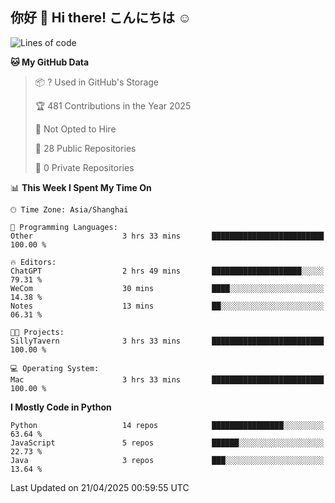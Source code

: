 ## 你好 👋 Hi there! こんにちは ☺️

<!--START_SECTION:waka-->
![Lines of code](https://img.shields.io/badge/From%20Hello%20World%20I%27ve%20Written-20.8%20thousand%20lines%20of%20code-blue)

**🐱 My GitHub Data** 

> 📦 ? Used in GitHub's Storage 
 > 
> 🏆 481 Contributions in the Year 2025
 > 
> 🚫 Not Opted to Hire
 > 
> 📜 28 Public Repositories 
 > 
> 🔑 0 Private Repositories 
 > 
📊 **This Week I Spent My Time On** 

```text
🕑︎ Time Zone: Asia/Shanghai

💬 Programming Languages: 
Other                    3 hrs 33 mins       █████████████████████████   100.00 % 

🔥 Editors: 
ChatGPT                  2 hrs 49 mins       ████████████████████░░░░░   79.31 % 
WeCom                    30 mins             ████░░░░░░░░░░░░░░░░░░░░░   14.38 % 
Notes                    13 mins             ██░░░░░░░░░░░░░░░░░░░░░░░   06.31 % 

🐱‍💻 Projects: 
SillyTavern              3 hrs 33 mins       █████████████████████████   100.00 % 

💻 Operating System: 
Mac                      3 hrs 33 mins       █████████████████████████   100.00 % 
```

**I Mostly Code in Python** 

```text
Python                   14 repos            ████████████████░░░░░░░░░   63.64 % 
JavaScript               5 repos             ██████░░░░░░░░░░░░░░░░░░░   22.73 % 
Java                     3 repos             ███░░░░░░░░░░░░░░░░░░░░░░   13.64 % 
```




 Last Updated on 21/04/2025 00:59:55 UTC
<!--END_SECTION:waka-->